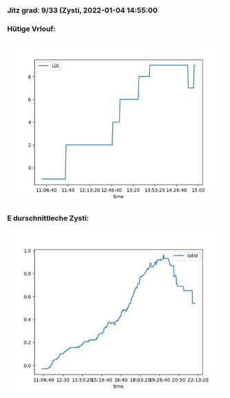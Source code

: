 ### Jitz grad: 9/33 (Zysti, 2022-01-04 14:55:00

### Hütige Vrlouf:
![Graph](Today.png)

### E durschnittleche Zysti:
![Graph](Zysti.png)